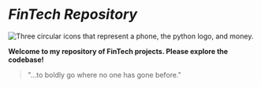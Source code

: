 # *FinTech Repository*

![Three circular icons that represent a phone, the python logo, and money.](C:\Users\kjg20\Pictures\Saved_Pictures)

**Welcome to my repository of FinTech projects. Please explore the codebase!**

> "...to boldly go where no one has gone before."